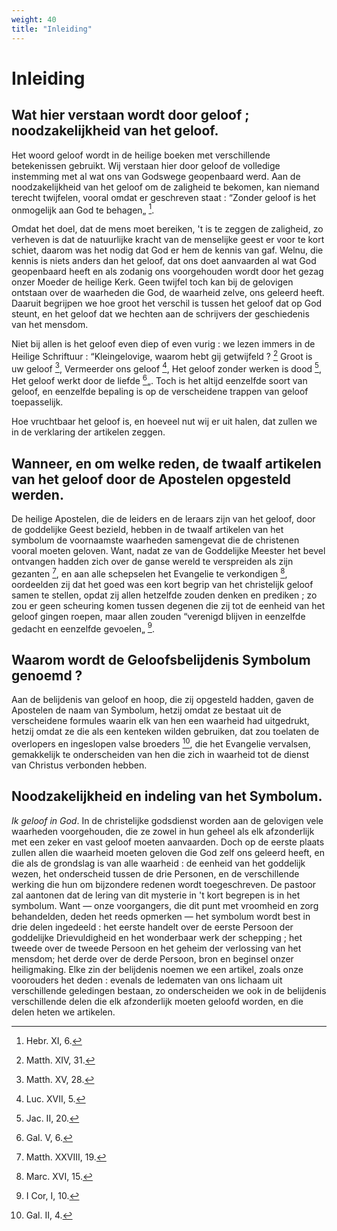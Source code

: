 ```yaml
---
weight: 40
title: "Inleiding"
---
```


# Inleiding

## Wat hier verstaan wordt door geloof ; noodzakelijkheid van het geloof.

Het woord geloof wordt in de heilige boeken met verschillende betekenissen gebruikt. Wij verstaan hier door geloof de volledige instemming met al wat ons van Godswege geopenbaard werd. Aan de noodzakelijkheid van het geloof om de zaligheid te bekomen, kan niemand terecht twijfelen, vooral omdat er geschreven staat : “Zonder geloof is het onmogelijk aan God te behagen„ [^14.1].

Omdat het doel, dat de mens moet bereiken, 't is te zeggen de zaligheid, zo verheven is dat de natuurlijke kracht van de menselijke geest er voor te kort schiet, daarom was het nodig dat God er hem de kennis van gaf. Welnu, die kennis is niets anders dan het geloof, dat ons doet aanvaarden al wat God geopenbaard heeft en als zodanig ons voorgehouden wordt door het gezag onzer Moeder de heilige Kerk. Geen twijfel toch kan bij de gelovigen ontstaan over de waarheden die God, de waarheid zelve, ons geleerd heeft. Daaruit begrijpen we hoe groot het verschil is tussen het geloof dat op God steunt, en het geloof dat we hechten aan de schrijvers der geschiedenis van het mensdom.

Niet bij allen is het geloof even diep of even vurig : we lezen immers in de Heilige Schriftuur : “Kleingelovige, waarom hebt gij getwijfeld ? [^14.2] Groot is uw geloof [^14.3], Vermeerder ons geloof [^14.4], Het geloof zonder werken is dood [^14.5], Het geloof werkt door de liefde [^14.6]„.  Toch is het altijd eenzelfde soort van geloof, en eenzelfde bepaling is op de verscheidene trappen van geloof toepasselijk.

[^14.1]: Hebr. XI, 6.

[^14.2]: Matth. XIV, 31.

[^14.3]: Matth. XV, 28.

[^14.4]: Luc. XVII, 5.

[^14.5]: Jac. II, 20.

[^14.6]: Gal. V, 6.

Hoe vruchtbaar het geloof is, en hoeveel nut wij er uit halen, dat zullen we in de verklaring der artikelen zeggen.

## Wanneer, en om welke reden, de twaalf artikelen van het geloof door de Apostelen opgesteld werden.

De heilige Apostelen, die de leiders en de leraars zijn van het geloof, door de goddelijke Geest bezield, hebben in de twaalf artikelen van het symbolum de voornaamste waarheden samengevat die de christenen vooral moeten geloven. Want, nadat ze van de Goddelijke Meester het bevel ontvangen hadden zich over de ganse wereld te verspreiden als zijn gezanten [^15.1], en aan alle schepselen het Evangelie te verkondigen [^15.2], oordeelden zij dat het goed was een kort begrip van het christelijk geloof samen te stellen, opdat zij allen hetzelfde zouden denken en prediken ; zo zou er geen scheuring komen tussen degenen die zij tot de eenheid van het geloof gingen roepen, maar allen zouden “verenigd blijven in eenzelfde gedacht en eenzelfde gevoelen„ [^15.3].

## Waarom wordt de Geloofsbelijdenis Symbolum genoemd ?

Aan de belijdenis van geloof en hoop, die zij opgesteld hadden, gaven de Apostelen de naam van Symbolum, hetzij omdat ze bestaat uit de verscheidene formules waarin elk van hen een waarheid had uitgedrukt, hetzij omdat ze die als een kenteken wilden gebruiken, dat zou toelaten de overlopers en ingeslopen valse broeders [^15.4], die het Evangelie vervalsen, gemakkelijk te onderscheiden van hen die zich in waarheid tot de dienst van Christus verbonden hebben.

[^15.1]: Matth. XXVIII, 19.

[^15.2]: Marc. XVI, 15.

[^15.3]: I Cor, I, 10.

[^15.4]: Gal. II, 4.

## Noodzakelijkheid en indeling van het Symbolum.

*Ik geloof in God*. In de christelijke godsdienst worden aan de gelovigen vele waarheden voorgehouden, die ze zowel in hun geheel als elk afzonderlijk met een zeker en vast geloof moeten aanvaarden. Doch op de eerste plaats zullen allen die waarheid moeten geloven die God zelf ons geleerd heeft, en die als de grondslag is van alle waarheid : de eenheid van het goddelijk wezen, het onderscheid tussen de drie Personen, en de verschillende werking die hun om bijzondere redenen wordt toegeschreven. De pastoor zal aantonen dat de lering van dit mysterie in 't kort begrepen is in het symbolum. Want — onze voorgangers, die dit punt met vroomheid en zorg behandelden, deden het reeds opmerken — het symbolum wordt best in drie delen ingedeeld : het eerste handelt over de eerste Persoon der goddelijke Drievuldigheid en het wonderbaar werk der schepping ; het tweede over de tweede Persoon en het geheim der verlossing van het mensdom; het derde over de derde Persoon, bron en beginsel onzer heiligmaking. Elke zin der belijdenis noemen we een artikel, zoals onze voorouders het deden : evenals de ledematen van ons lichaam uit verschillende geledingen bestaan, zo onderscheiden we ook in de belijdenis verschillende delen die elk afzonderlijk moeten geloofd worden, en die delen heten we artikelen.

